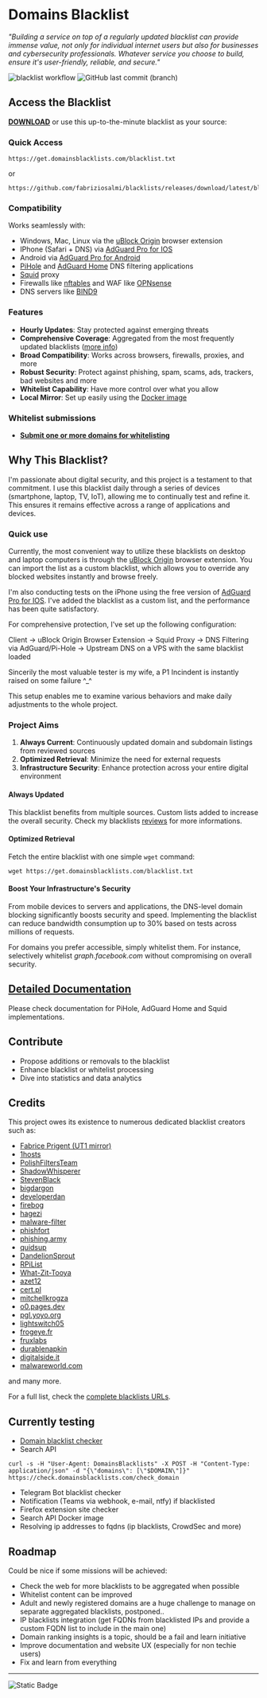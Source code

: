# Domains Blacklist

_"Building a service on top of a regularly updated blacklist can provide immense value, not only for individual internet users but also for businesses and cybersecurity professionals. Whatever service you choose to build, ensure it's user-friendly, reliable, and secure."_

![blacklist workflow](https://github.com/fabriziosalmi/blacklists/actions/workflows/generate_fqdn.yml/badge.svg)
![GitHub last commit (branch)](https://img.shields.io/github/last-commit/fabriziosalmi/blacklists/main)

## Access the Blacklist

**[DOWNLOAD](https://github.com/fabriziosalmi/blacklists/releases/download/latest/blacklist.txt)** or use this up-to-the-minute blacklist as your source:

### Quick Access

```
https://get.domainsblacklists.com/blacklist.txt
```
or
```
https://github.com/fabriziosalmi/blacklists/releases/download/latest/blacklist.txt
```
### Compatibility
Works seamlessly with:
- Windows, Mac, Linux via the [uBlock Origin](https://github.com/gorhill/uBlock#ublock-origin) browser extension
- IPhone (Safari + DNS) via [AdGuard Pro for IOS](https://download.adguard.com/d/18672/ios-pro?exid=3ail29lmsdyc84s84c0gkosgo)
- Android via [AdGuard Pro for Android](https://adguard.com/it/adguard-android/overview.html)
- [PiHole](https://pi-hole.net/) and [AdGuard Home](https://adguard.com/it/adguard-home/overview.html) DNS filtering applications
- [Squid](http://www.squid-cache.org/) proxy
- Firewalls like [nftables](https://github.com/fabriziosalmi/blacklists/blob/main/scripts/nft_blacklist_fqdn.sh) and WAF like [OPNsense](https://docs.opnsense.org/manual/how-tos/proxywebfilter.html)
- DNS servers like [BIND9](https://github.com/fabriziosalmi/blacklists/tree/main/docs#how-to-implement-the-rpz-blacklist-with-bind9)
  
### Features
- **Hourly Updates**: Stay protected against emerging threats
- **Comprehensive Coverage**: Aggregated from the most frequently updated blacklists ([more info](https://github.com/fabriziosalmi/blacklists/blob/main/docs/blacklists_reviews.md))
- **Broad Compatibility**: Works across browsers, firewalls, proxies, and more
- **Robust Security**: Protect against phishing, spam, scams, ads, trackers, bad websites and more
- **Whitelist Capability**: Have more control over what you allow
- **Local Mirror**: Set up easily using the [Docker image](https://hub.docker.com/repository/docker/fabriziosalmi/blacklists/)

### Whitelist submissions

- **[Submit one or more domains for whitelisting](https://req.domainsblacklists.com/)**

## Why This Blacklist?

I'm passionate about digital security, and this project is a testament to that commitment. I use this blacklist daily through a series of devices (smartphone, laptop, TV, IoT), allowing me to continually test and refine it. This ensures it remains effective across a range of applications and devices.

### Quick use

Currently, the most convenient way to utilize these blacklists on desktop and laptop computers is through the [uBlock Origin](https://github.com/gorhill/uBlock#ublock-origin) browser extension. You can import the list as a custom blacklist, which allows you to override any blocked websites instantly and browse freely.

I'm also conducting tests on the iPhone using the free version of [AdGuard Pro for IOS](https://download.adguard.com/d/18672/ios-pro?exid=3ail29lmsdyc84s84c0gkosgo). I've added the blacklist as a custom list, and the performance has been quite satisfactory.

For comprehensive protection, I've set up the following configuration:

Client -> uBlock Origin Browser Extension -> Squid Proxy -> DNS Filtering via AdGuard/Pi-Hole -> Upstream DNS on a VPS with the same blacklist loaded

Sincerily the most valuable tester is my wife, a P1 Incindent is instantly raised on some failure ^_^

This setup enables me to examine various behaviors and make daily adjustments to the whole project.

### Project Aims

1. **Always Current**: Continuously updated domain and subdomain listings from reviewed sources
2. **Optimized Retrieval**: Minimize the need for external requests
3. **Infrastructure Security**: Enhance protection across your entire digital environment

#### Always Updated
This blacklist benefits from multiple sources. Custom lists added to increase the overall security. Check my blacklists [reviews](https://github.com/fabriziosalmi/blacklists/blob/main/docs/blacklists_reviews.md) for more informations. 

#### Optimized Retrieval
Fetch the entire blacklist with one simple `wget` command:
```
wget https://get.domainsblacklists.com/blacklist.txt
```

#### Boost Your Infrastructure's Security
From mobile devices to servers and applications, the DNS-level domain blocking significantly boosts security and speed. Implementing the blacklist can reduce bandwidth consumption up  to 30% based on tests across millions of requests.

For domains you prefer accessible, simply whitelist them. For instance, selectively whitelist _graph.facebook.com_ without compromising on overall security.

## [Detailed Documentation](https://github.com/fabriziosalmi/blacklists/blob/main/docs/README.md)

Please check documentation for PiHole, AdGuard Home and Squid implementations.

## Contribute

- Propose additions or removals to the blacklist
- Enhance blacklist or whitelist processing
- Dive into statistics and data analytics

## Credits

This project owes its existence to numerous dedicated blacklist creators such as:

- [Fabrice Prigent (UT1 mirror)](https://github.com/olbat/ut1-blacklists)
- [1hosts](https://badmojr.gitlab.io/1hosts/Lite/domains.txt)
- [PolishFiltersTeam](https://gitlab.com/PolishFiltersTeam/)
- [ShadowWhisperer](https://raw.githubusercontent.com/ShadowWhisperer/BlockLists/)
- [StevenBlack](https://raw.githubusercontent.com/StevenBlack/hosts/)
- [bigdargon](https://raw.githubusercontent.com/bigdargon/hostsVN/master/hosts)
- [developerdan](https://www.github.developerdan.com/)
- [firebog](https://v.firebog.net/hosts/AdguardDNS.txt)
- [hagezi](https://gitlab.com/hagezi/)
- [malware-filter](https://malware-filter.gitlab.io/)
- [phishfort](https://raw.githubusercontent.com/phishfort/phishfort-lists/master/blacklists/domains.json)
- [phishing.army](https://phishing.army/)
- [quidsup](https://gitlab.com/quidsup/)
- [DandelionSprout](https://raw.githubusercontent.com/DandelionSprout/adfilt/)
- [RPiList](https://raw.githubusercontent.com/RPiList/specials/master/Blocklisten/)
- [What-Zit-Tooya](https://github.com/What-Zit-Tooya/Ad-Block)
- [azet12](https://raw.githubusercontent.com/azet12/KADhosts)
- [cert.pl](https://hole.cert.pl)
- [mitchellkrogza](https://raw.githubusercontent.com/mitchellkrogza/Ultimate.Hosts.Blacklist)
- [o0.pages.dev](https://o0.pages.dev)
- [pgl.yoyo.org](https://pgl.yoyo.org/)
- [lightswitch05](https://raw.githubusercontent.com/lightswitch05/hosts/)
- [frogeye.fr](https://hostfiles.frogeye.fr/)
- [fruxlabs](https://rescure.fruxlabs.com/)
- [durablenapkin](https://raw.githubusercontent.com/durablenapkin/scamblocklist/)
- [digitalside.it](https://osint.digitalside.it/Threat-Intel/lists/latestdomains.txt)
- [malwareworld.com](https://malwareworld.com/)

and many more.

For a full list, check the [complete blacklists URLs](https://github.com/fabriziosalmi/blacklists/blob/main/blacklists.fqdn.urls).

## Currently testing

- [Domain blacklist checker](https://review.domainsblacklists.com/)
- Search API
```
curl -s -H "User-Agent: DomainsBlacklists" -X POST -H "Content-Type: application/json" -d "{\"domains\": [\"$DOMAIN\"]}" https://check.domainsblacklists.com/check_domain
```

- Telegram Bot blacklist checker
- Notification (Teams via webhook, e-mail, ntfy) if blacklisted
- Firefox extension site checker
- Search API Docker image
- Resolving ip addresses to fqdns (ip blacklists, CrowdSec and more)

## Roadmap

Could be nice if some missions will be achieved:

- Check the web for more blacklists to be aggregated when possible
- Whitelist content can be improved
- Adult and newly registered domains are a huge challenge to manage on separate aggregated blacklists, postponed..
- IP blacklists integration (get FQDNs from blacklisted IPs and provide a custom FQDN  list to include in the main one)
- Domain ranking insights is a topic, should be a fail and learn initiative
- Improve documentation and website UX (especially for non techie users)
- Fix and learn from everything

---
![Static Badge](https://img.shields.io/badge/DomainsBlacklists-For_a_safer_digital_experience-00ce00?style=for-the-badge)
